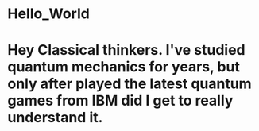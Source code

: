 # Hello_World
# Hey Classical thinkers. I've studied quantum mechanics for years, but only after played the latest quantum games from IBM did I get to really understand it.
